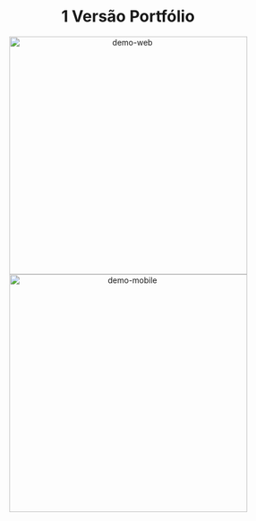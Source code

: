 <h1 align="center">1 Versão Portfólio</h1>

<div align="center" >

  <img src="./github/gif 1.gif" alt="demo-web" height="425">
  <img src="./github/gif 2.gif" alt="demo-mobile" height="425">
</div>
